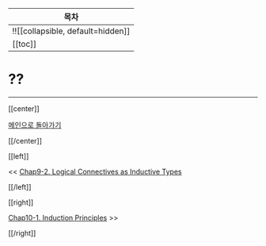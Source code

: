 | 목차 |
|-------------------|
|!![[collapsible, default=hidden]]  |
|[[toc]]|

# ??

---

[[center]]

[메인으로 돌아가기](index.html)

[[/center]]

[[left]]

<< [Chap9-2. Logical Connectives as Inductive Types](Chap9-2.html)

[[/left]]

[[right]]

[Chap10-1. Induction Principles](Chap10-1.html) >>

[[/right]]
